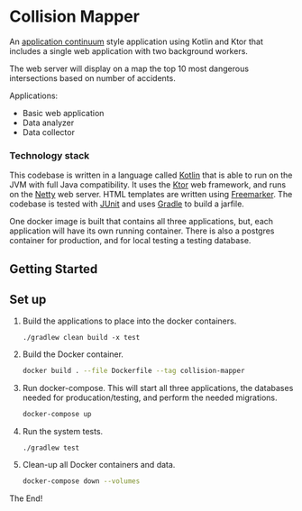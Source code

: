 # Collision Mapper

An [application continuum](https://www.appcontinuum.io/) style application using Kotlin and Ktor
that includes a single web application with two background workers.

The web server will display on a map the top 10 most dangerous intersections
based on number of accidents.

Applications:
* Basic web application
* Data analyzer
* Data collector

### Technology stack

This codebase is written in a language called [Kotlin](https://kotlinlang.org) that is able to run on the JVM with full
Java compatibility.
It uses the [Ktor](https://ktor.io) web framework, and runs on the [Netty](https://netty.io/) web server.
HTML templates are written using [Freemarker](https://freemarker.apache.org).
The codebase is tested with [JUnit](https://junit.org/) and uses [Gradle](https://gradle.org) to build a jarfile.

One docker image is built that contains all three applications, but, each application will have its
own running container. There is also a postgres container for production, and for local testing a testing database.

## Getting Started

## Set up

1.  Build the applications to place into the docker containers.
    ```shell
    ./gradlew clean build -x test
    ```

1. Build the Docker container.
    ```bash
    docker build . --file Dockerfile --tag collision-mapper
    ```

1.  Run docker-compose. This will start all three applications, the databases needed for producation/testing, and perform the needed migrations.
    ```bash
    docker-compose up
    ```

1. Run the system tests.
    ```shell
    ./gradlew test
    ```

1.  Clean-up all Docker containers and data.
    ```bash
    docker-compose down --volumes 
    ```
   
The End!
